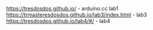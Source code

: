 



https://tresdosdos.github.io/ - arduino.cc lab1
<br/>
https://trmasteresdosdos.github.io/lab3/index.html - lab3
<br/>
https://tresdosdos.github.io/lab4/#/ - lab4

